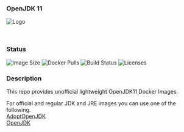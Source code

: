 ### OpenJDK 11

![Logo](./assets/logo.png)

<br>

### Status
<img alt="Image Size" src="https://img.shields.io/docker/image-size/eduardsaryan/openjdk11-alpine" style="max-width:100%;"> <img alt="Docker Pulls" src="https://img.shields.io/docker/pulls/eduardsaryan/openjdk11-alpine" style="max-width:100%;"> <img alt="Build Status" src="https://img.shields.io/docker/cloud/build/eduardsaryan/openjdk11-alpine" style="max-width:100%;"> <img alt="Licenses" src="https://img.shields.io/badge/License-GPLv3-blue.svg" style="max-width:100%;">

### Description

This repo provides unofficial lightweight OpenJDK11 Docker Images. <br>

For official and regular JDK and JRE images you can use one of the following. <br>
[AdoptOpenJDK](https://hub.docker.com/_/adoptopenjdk) <br>
[OpenJDK](https://hub.docker.com/_/openjdk)
